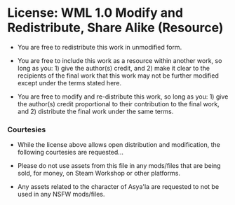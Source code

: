 # License: WML 1.0 Modify and Redistribute, Share Alike (Resource)

-  You are free to redistribute this work in unmodified form.

-  You are free to include this work as a resource within another work, so long as you: 1) give the author(s) credit, and 2) make it clear to the recipients of the final work that this work may not be further modified except under the terms stated here.

-  You are free to modify and re-distribute this work, so long as you: 1) give the author(s) credit proportional to their contribution to the final work, and 2) distribute the final work under the same terms.

### Courtesies

- While the license above allows open distribution and modification, the following courtesies are requested... 

- Please do not use assets from this file in any mods/files that are being sold, for money, on Steam Workshop or other platforms.

- Any assets related to the character of Asya'la are requested to not be used in any NSFW mods/files.
